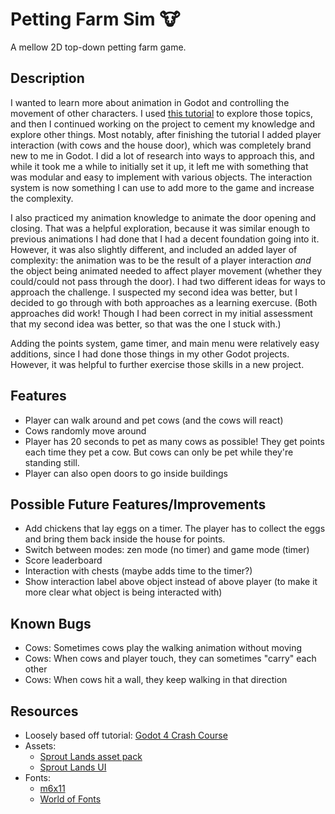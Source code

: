 # Petting Farm Sim 🐮

A mellow 2D top-down petting farm game.

## Description

I wanted to learn more about animation in Godot and controlling the movement of other characters. I used [this tutorial](https://www.youtube.com/watch?v=Luf2Kr5s3BM) to explore those topics, and then I continued working on the project to cement my knowledge and explore other things. Most notably, after finishing the tutorial I added player interaction (with cows and the house door), which was completely brand new to me in Godot. I did a lot of research into ways to approach this, and while it took me a while to initially set it up, it left me with something that was modular and easy to implement with various objects. The interaction system is now something I can use to add more to the game and increase the complexity.

I also practiced my animation knowledge to animate the door opening and closing. That was a helpful exploration, because it was similar enough to previous animations I had done that I had a decent foundation going into it. However, it was also slightly different, and included an added layer of complexity: the animation was to be the result of a player interaction *and* the object being animated needed to affect player movement (whether they could/could not pass through the door). I had two different ideas for ways to approach the challenge. I suspected my second idea was better, but I decided to go through with both approaches as a learning exercuse. (Both approaches did work! Though I had been correct in my initial assessment that my second idea was better, so that was the one I stuck with.)

Adding the points system, game timer, and main menu were relatively easy additions, since I had done those things in my other Godot projects. However, it was helpful to further exercise those skills in a new project.


## Features

- Player can walk around and pet cows (and the cows will react)
- Cows randomly move around
- Player has 20 seconds to pet as many cows as possible! They get points each time they pet a cow. But cows can only be pet while they're standing still.
- Player can also open doors to go inside buildings

## Possible Future Features/Improvements
- Add chickens that lay eggs on a timer. The player has to collect the eggs and bring them back inside the house for points.
- Switch between modes: zen mode (no timer) and game mode (timer)
- Score leaderboard
- Interaction with chests (maybe adds time to the timer?)
- Show interaction label above object instead of above player (to make it more clear what object is being interacted with)

## Known Bugs
- Cows: Sometimes cows play the walking animation without moving
- Cows: When cows and player touch, they can sometimes "carry" each other
- Cows: When cows hit a wall, they keep walking in that direction

## Resources

- Loosely based off tutorial: [Godot 4 Crash Course](https://www.youtube.com/watch?v=Luf2Kr5s3BM)
- Assets:
  - [Sprout Lands asset pack](https://cupnooble.itch.io/sprout-lands-asset-pack)
  - [Sprout Lands UI](https://cupnooble.itch.io/sprout-lands-ui-pack)
- Fonts:
  - [m6x11](https://managore.itch.io/m6x11)
  - [World of Fonts](https://w.itch.io/world-of-fonts)